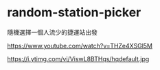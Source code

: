 # random-station-picker

隨機選擇一個人流少的捷運站出發

https://www.youtube.com/watch?v=THZe4XSGl5M

https://i.ytimg.com/vi/ViswL8BTHqs/hqdefault.jpg